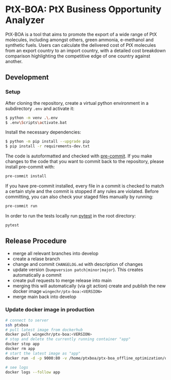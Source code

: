 # PtX-BOA: PtX Business Opportunity Analyzer

PtX-BOA is a tool that aims to promote the export of a wide range of PtX molecules, including amongst others, green ammonia, e-methanol and synthetic fuels. Users can calculate the delivered cost of PtX molecules from an export country to an import country, with a detailed cost breakdown comparison highlighting the competitive edge of one country against another.

## Development

### Setup

After cloning the repository, create a virtual python environment
in a subdirectory `.env` and activate it:

```bash
$ python -m venv .\.env
$ .env\Scripts\activate.bat
```

Install the necessary dependencies:

```bash
$ python -m pip install --upgrade pip
$ pip install -r requirements-dev.txt
```

The code is autoformatted and checked with [pre-commit](https://pre-commit.com/).
If you make changes to the code that you want to commit back to the repository,
please install pre-commit with:

```bash
pre-commit install
```

If you have pre-commit installed, every file in a commit is checked to match a
certain style and the commit is stopped if any rules are violated. Before committing,
you can also check your staged files manually by running:

```bash
pre-commit run
```

In order to run the tests locally run [pytest](https://pytest.org) in the root directory:

```bash
pytest
```

## Release Procedure

- merge all relevant branches into develop
- create a relase branch
- change and commit `CHANGELOG.md` with description of changes
- update version (`bumpversion patch|minor|major`).
  This creates automatically a commit
- create pull requests to merge release into main
- merging this will automatically (via git action) create
  and publish the new docker image `wingechr/ptx-boa:<VERSION>`
- merge main back into develop

### Update docker image in production

```bash
# connect to server
ssh ptxboa
# pull latest image from dockerhub
docker pull wingechr/ptx-boa:<VERSION>
# stop and delete the currently running container "app"
docker stop app
docker rm app
# start the latest image as "app"
docker run -d -p 9000:80 -v /home/ptxboa/ptx-boa_offline_optimization/optimization_cache:/mnt/cache --name app --restart unless-stopped wingechr/ptx-boa:0.3.0

# see logs
docker logs --follow app
```
